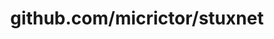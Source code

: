 ---
layout: post
title: github.com/micrictor/stuxnet
categories: link
tags: [انگلیسی, برنامه‌نویسی]
---